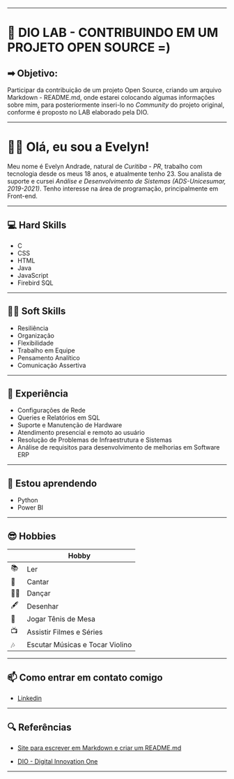 ___
# 🚀 DIO LAB - CONTRIBUINDO EM UM PROJETO OPEN SOURCE =)

## ➡ Objetivo: 
Participar da contribuição de um projeto Open Source, criando um arquivo Markdown - README.md, onde estarei colocando algumas informações sobre mim, para posteriormente inseri-lo no _Community_ do projeto original, conforme é proposto no LAB elaborado pela DIO.

___

# 👩🏻 Olá, eu sou a Evelyn!  

Meu nome é Evelyn Andrade, natural de _Curitiba - PR_, trabalho com tecnologia desde os meus 18 anos, e atualmente tenho 23. Sou analista de suporte e cursei _Análise e Desenvolvimento de Sistemas (ADS-Unicesumar, 2019-2021)_.
Tenho interesse na área de programação, principalmente em Front-end.
___

## 💻 Hard Skills

- C 
- CSS
- HTML
- Java
- JavaScript 
- Firebird SQL
___

## 🤝🏻 Soft Skills

- Resiliência
- Organização
- Flexibilidade
- Trabalho em Equipe  
- Pensamento Analítico
- Comunicação Assertiva 
___

## 📌 Experiência

- Configurações de Rede
- Queries e Relatórios em SQL
- Suporte e Manutenção de Hardware
- Atendimento presencial e remoto ao usuário
- Resolução de Problemas de Infraestrutura e Sistemas
- Análise de requisitos para desenvolvimento de melhorias em Software ERP

___

## 📝 Estou aprendendo

- Python
- Power BI
___

## 😎 Hobbies

|| Hobby | 
|-------|---------|
| 📚 | Ler
| 🎤 | Cantar
| 💃🏻 | Dançar
| 🖋 | Desenhar
| 🏓 | Jogar Tênis de Mesa
| 📺 | Assistir Filmes e Séries
| 🎶 | Escutar Músicas e Tocar Violino

___

## 📫 Como entrar em contato comigo
- [Linkedin](https://www.linkedin.com/in/evelyn-andrade-ba074914b/)

___

## 🔍 Referências
- [Site para escrever em Markdown e criar um README.md](https://readme.so/pt)

- [DIO - Digital Innovation One](https://www.dio.me/)

___
